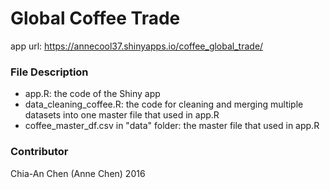 # Global Coffee Trade
app url: https://annecool37.shinyapps.io/coffee_global_trade/

### File Description
- app.R: the code of the Shiny app
- data_cleaning_coffee.R: the code for cleaning and merging multiple datasets into one master file that used in app.R
- coffee_master_df.csv in "data" folder: the master file that used in app.R

### Contributor
Chia-An Chen (Anne Chen)
2016
